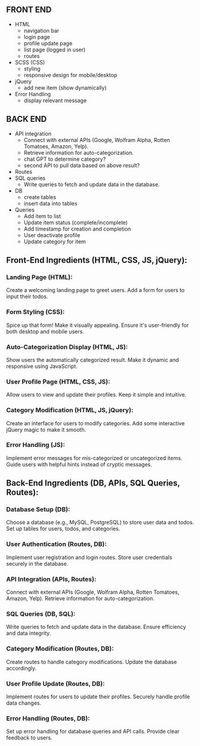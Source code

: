 ## FRONT END

- HTML
  - navigation bar
  - login page
  - profile update page
  - list page (logged in user)
  - routes
- SCSS (CSS)
  - styling
  - responsive design for mobile/desktop
- jQuery
  - add new item (show dynamically)
- Error Handling
  - display relevant message

## BACK END

- API integration
  - Connect with external APIs (Google, Wolfram Alpha, Rotten Tomatoes, Amazon, Yelp).
  - Retrieve information for auto-categorization.
  - chat GPT to determine category?
  - second API to pull data based on above result?
- Routes
- SQL queries
  - Write queries to fetch and update data in the database.
- DB
  - create tables
  - insert data into tables
- Queries
  - Add item to list
  - Update item status (complete/incomplete)
  - Add timestamp for creation and completion
  - User deactivate profile
  - Update category for item



## Front-End Ingredients (HTML, CSS, JS, jQuery):

### Landing Page (HTML):

Create a welcoming landing page to greet users.
Add a form for users to input their todos.

### Form Styling (CSS):

Spice up that form! Make it visually appealing.
Ensure it's user-friendly for both desktop and mobile users.

### Auto-Categorization Display (HTML, JS):

Show users the automatically categorized result.
Make it dynamic and responsive using JavaScript.

### User Profile Page (HTML, CSS, JS):

Allow users to view and update their profiles.
Keep it simple and intuitive.

### Category Modification (HTML, JS, jQuery):

Create an interface for users to modify categories.
Add some interactive jQuery magic to make it smooth.

### Error Handling (JS):

Implement error messages for mis-categorized or uncategorized items.
Guide users with helpful hints instead of cryptic messages.


## Back-End Ingredients (DB, APIs, SQL Queries, Routes):

### Database Setup (DB):

Choose a database (e.g., MySQL, PostgreSQL) to store user data and todos.
Set up tables for users, todos, and categories.

### User Authentication (Routes, DB):

Implement user registration and login routes.
Store user credentials securely in the database.

### API Integration (APIs, Routes):

Connect with external APIs (Google, Wolfram Alpha, Rotten Tomatoes, Amazon, Yelp).
Retrieve information for auto-categorization.

### SQL Queries (DB, SQL):

Write queries to fetch and update data in the database.
Ensure efficiency and data integrity.

### Category Modification (Routes, DB):

Create routes to handle category modifications.
Update the database accordingly.

### User Profile Update (Routes, DB):

Implement routes for users to update their profiles.
Securely handle profile data changes.

### Error Handling (Routes, DB):

Set up error handling for database queries and API calls.
Provide clear feedback to users.